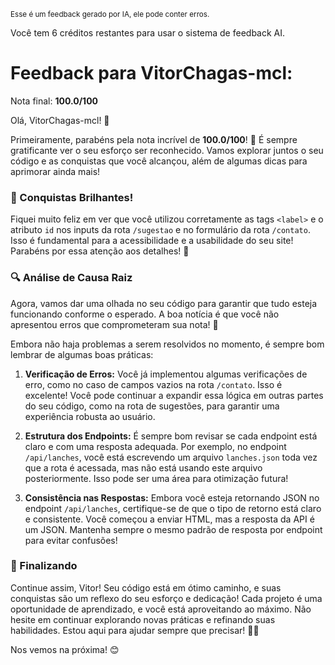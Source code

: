 <sup>Esse é um feedback gerado por IA, ele pode conter erros.</sup>

Você tem 6 créditos restantes para usar o sistema de feedback AI.

# Feedback para VitorChagas-mcl:

Nota final: **100.0/100**

Olá, VitorChagas-mcl! 🚀

Primeiramente, parabéns pela nota incrível de **100.0/100**! 🎉 É sempre gratificante ver o seu esforço ser reconhecido. Vamos explorar juntos o seu código e as conquistas que você alcançou, além de algumas dicas para aprimorar ainda mais!

### 🌟 Conquistas Brilhantes!
Fiquei muito feliz em ver que você utilizou corretamente as tags `<label>` e o atributo `id` nos inputs da rota `/sugestao` e no formulário da rota `/contato`. Isso é fundamental para a acessibilidade e a usabilidade do seu site! Parabéns por essa atenção aos detalhes! 👏

### 🔍 Análise de Causa Raiz
Agora, vamos dar uma olhada no seu código para garantir que tudo esteja funcionando conforme o esperado. A boa notícia é que você não apresentou erros que comprometeram sua nota! 🎊 

Embora não haja problemas a serem resolvidos no momento, é sempre bom lembrar de algumas boas práticas:

1. **Verificação de Erros:** Você já implementou algumas verificações de erro, como no caso de campos vazios na rota `/contato`. Isso é excelente! Você pode continuar a expandir essa lógica em outras partes do seu código, como na rota de sugestões, para garantir uma experiência robusta ao usuário.

2. **Estrutura dos Endpoints:** É sempre bom revisar se cada endpoint está claro e com uma resposta adequada. Por exemplo, no endpoint `/api/lanches`, você está escrevendo um arquivo `lanches.json` toda vez que a rota é acessada, mas não está usando este arquivo posteriormente. Isso pode ser uma área para otimização futura!

3. **Consistência nas Respostas:** Embora você esteja retornando JSON no endpoint `/api/lanches`, certifique-se de que o tipo de retorno está claro e consistente. Você começou a enviar HTML, mas a resposta da API é um JSON. Mantenha sempre o mesmo padrão de resposta por endpoint para evitar confusões!

### 🌈 Finalizando
Continue assim, Vitor! Seu código está em ótimo caminho, e suas conquistas são um reflexo do seu esforço e dedicação! Cada projeto é uma oportunidade de aprendizado, e você está aproveitando ao máximo. Não hesite em continuar explorando novas práticas e refinando suas habilidades. Estou aqui para ajudar sempre que precisar! 🚀💪

Nos vemos na próxima! 😊